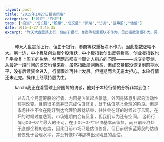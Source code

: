 ```yaml
---
layout: post
title: "2015年1月27日投资策略"
categories: ["投资","日评"]
tags: ["投资","成长股","股票","成交量","策略","访谈","蓝筹股","估值"]
date: 2015-1-27 8:46:35
excerpt: "昨天大盘震荡上行，但由于银行、券商等权重板块不作为，因此指数涨幅不大。另一边，中小板及创业板个股活跃……"
---
```

&nbsp;&nbsp;&nbsp;&nbsp;&nbsp;&nbsp;&nbsp;&nbsp;昨天大盘震荡上行，但由于银行、券商等权重板块不作为，因此指数涨幅不大。另一边，中小板及创业板个股活跃，中小板指数创出反弹新高，创业板指数也几乎收复上周五的失地。然而两市都有个颇让人揪心的问题————成交量萎缩，从最近一段时间的成交均量来看，虽然指数屡创新高，但成交量都没恢复到前期水平，没有后续资金进入，行情很难再往上发展。但短期而言无需太担心，本轮行情还未走完。操作上继续持股为主。

&nbsp;&nbsp;&nbsp;&nbsp;&nbsp;&nbsp;&nbsp;&nbsp;karchi我正在看雪球上邱国鹭的访谈，他对于本轮行情的分析非常到位：

> 过去几个月蓝筹股的行情，内因是估值起点很低，外因是降息引起的流动性预期改变。目前很多蓝筹已完成估值修复，处于估值基本合理的阶段。但是市场往往不会在刚好到达合理阶段就结束，往往会在好的时候过于乐观，在坏的时候过度悲观。市场短期内会有反复，但我们认为还有空间。
> 这轮行情同06~07年最大的不同，在于06~07年经济基本面很好，而目前经济处于底部企稳的态势，因此目前市场只是估值修复。但目前很多蓝筹股的估值也仅处于合理水平，并没有像07年那样出现明显的高估。

